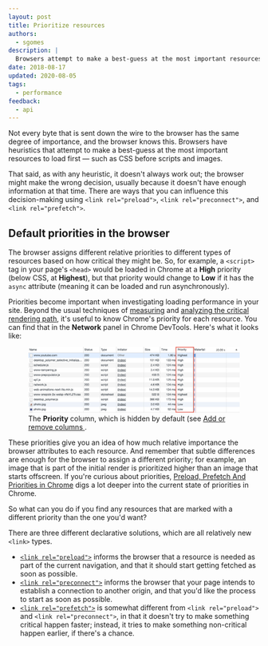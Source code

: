 ```yaml
---
layout: post
title: Prioritize resources
authors:
  - sgomes
description: |
  Browsers attempt to make a best-guess at the most important resources to load first, however you can influence this decision-making.
date: 2018-08-17
updated: 2020-08-05
tags:
  - performance
feedback:
  - api
---
```


Not every byte that is sent down the wire to the browser has the same degree of importance,
and the browser knows this.
Browsers have heuristics that attempt to make a best-guess at the most important resources to load first
— such as CSS before scripts and images.

That said, as with any heuristic, it doesn't always work out;
the browser might make the wrong decision,
usually because it doesn't have enough information at that time.
There are ways that you can influence this decision-making using
`<link rel="preload">`, `<link rel="preconnect">`, and `<link rel="prefetch">`.

## Default priorities in the browser

The browser assigns different relative priorities to different types of resources based on how critical they might be.
So, for example, a `<script>` tag in your page's `<head>` would be loaded in Chrome at a **High** priority (below CSS, at **Highest**),
but that priority would change to **Low** if it has the `async` attribute (meaning it can be loaded and run asynchronously).

Priorities become important when investigating loading performance in your site.
Beyond the usual techniques of [measuring](/web/fundamentals/performance/critical-rendering-path/measure-crp)
and [analyzing the critical rendering path](/web/fundamentals/performance/critical-rendering-path/analyzing-crp),
it's useful to know Chrome's priority for each resource.
You can find that in the **Network** panel in Chrome DevTools.
Here's what it looks like:


<figure class="w-figure">
    <img src="./res-prio-priorities.png" class="w-screenshot"
    alt="An example of how priorities are displayed in Chrome Developer Tools">
  <figcaption>
    The <b>Priority</b> column, which is hidden by default (see
    <a href="https://developers.google.com/web/tools/chrome-devtools/network/reference#columns">
      Add or remove columns
    </a>.
  </figcaption>
</figure>


These priorities give you an idea of how much relative importance the browser attributes to each resource.
And remember that subtle differences are enough for the browser to assign a different priority;
for example, an image that is part of the initial render is prioritized higher than an image that starts offscreen.
If you're curious about priorities, [Preload, Prefetch And Priorities in Chrome](https://medium.com/reloading/preload-prefetch-and-priorities-in-chrome-776165961bbf)
digs a lot deeper into the current state of priorities in Chrome.

So what can you do if you find any resources that are marked with a different priority than the one you'd want?

There are three different declarative solutions,
which are all relatively new `<link>` types.

* [`<link rel="preload">`](/preload-critical-assets/) informs the browser that a resource is needed as part of the current navigation,
and that it should start getting fetched as soon as possible.
* [`<link rel="preconnect">`](/preconnect-and-dns-prefetch/) informs the browser that your page intends to establish a connection to another origin,
and that you'd like the process to start as soon as possible.
* [`<link rel="prefetch">`](/link-prefetch/) is somewhat different from `<link rel="preload">` and `<link rel="preconnect">`,
in that it doesn't try to make something critical happen faster;
instead, it tries to make something non-critical happen earlier, if there's a chance.
